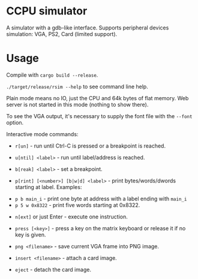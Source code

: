 CCPU simulator
==============

A simulator with a gdb-like interface. Supports peripheral devices simulation: VGA, PS2, Card (limited support).

Usage
=====

Compile with `cargo build --release`.

`./target/release/rsim --help` to see command line help.

Plain mode means no IO, just the CPU and 64k bytes of flat memory. Web server is not started in this mode (nothing to show there).

To see the VGA output, it's necessary to supply the font file with the `--font` option.

Interactive mode commands:

* `r[un]` - run until Ctrl-C is pressed or a breakpoint is reached.

* `u[ntil] <label>` - run until label/address is reached.

* `b[reak] <label>` - set a breakpoint.

* `p[rint] [<number>] [b|w|d] <label>` - print bytes/words/dwords starting at label. Examples:
- `p b main_i` - print one byte at address with a label ending with `main_i`
- `p 5 w 0x8322` - print five words starting at 0x8322.

* `n[ext]` or just Enter - execute one instruction.

* `press [<key>]` - press a key on the matrix keyboard or release it if no key is given.

* `png <filename>` - save current VGA frame into PNG image.

* `insert <filename>` - attach a card image.

* `eject` - detach the card image.
